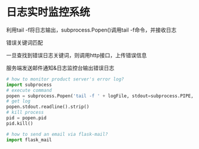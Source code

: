 # 日志实时监控系统

利用tail -f将日志输出，subprocess.Popen()调用tail -f命令，并接收日志

错误关键词匹配

一旦查找到错误日志关键词，则调用http接口，上传错误信息

服务端发送邮件通知&日志监控台输出错误日志



```python
# how to monitor product server's error log?
import subprocess
# execute command 
popen = subprocess.Popen('tail -f ' + logFile, stdout=subprocess.PIPE, stderr=subprocess.PIPE, shell=True)
# get log
popen.stdout.readline().strip()
# kill process
pid = popen.pid
pid.kill()

# how to send an email via flask-mail?
import flask_mail

```



